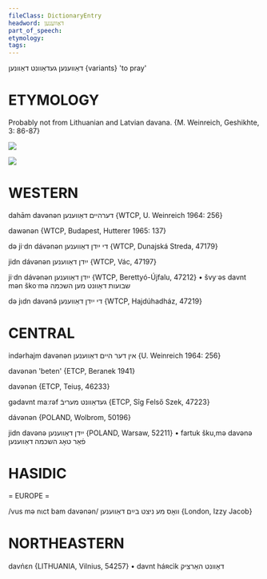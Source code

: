 ```yaml
---
fileClass: DictionaryEntry
headword: דאַווענען
part_of_speech: 
etymology: 
tags: 
---
```

דאַווענען
געדאַוונט
דאַוונען {variants}
'to pray'

ETYMOLOGY
===========
Probably not from Lithuanian and Latvian davana.
{M. Weinreich, Geshikhte, 3: 86-87}

![](https://ia802902.us.archive.org/9/items/Yiddish-Dialect-Maps/map%20-%20FoY3-28%20-%20davenen%20orn.jpg)

![](https://ia802902.us.archive.org/9/items/Yiddish-Dialect-Maps/Guggenheim-Gruenberg_karte_11.jpg)

WESTERN
========

dahām davənən דערהיים דאַווענען {WTCP, U. Weinreich 1964: 256}

dawənən {WTCP, Budapest, Hutterer 1965: 137}

də jiˑdn dávənən די ייִדן דאַווענען {WTCP, Dunajská Streda, 47179}

jidn dávənən ייִדן דאַווענען {WTCP, Vác, 47197}

jiˑdn dávənən ייִדן דאַווענען {WTCP, Berettyó-Újfalu, 47212}
	•	švyˑəs davnt mən škoˑmə שבועות דאַוונט מען השכּמה

də jɩdn davənə̃ די ייִדן דאַווענען {WTCP, Hajdúhadház, 47219}

CENTRAL
========

indərhajm davənən אין דער היים דאַווענען {U. Weinreich 1964: 256}

davənən 'beten' {ETCP, Beranek 1941}

davənən {ETCP, Teiuș, 46233}

gədavnt maːrəf  געדאַוונט מעריבֿ {ETCP, Sîg Felső Szek, 47223}

dávənən {POLAND, Wolbrom, 50196}

jidn davənə ייִדן דאַווענען {POLAND, Warsaw, 52211}
	•	fartuk šku,mə davənə פֿאַר טאָג השכּמה דאַווענען

HASIDIC
=======
= EUROPE = 

/vus mə nɩct bam davənən/ וואָס מע ניצט בײַם דאַווענען {London, Izzy Jacob}

NORTHEASTERN
==============

davn̍ɛn {LITHUANIA, Vilnius, 54257}
	•	davnt háʀcìk דאַוונט האַרציק